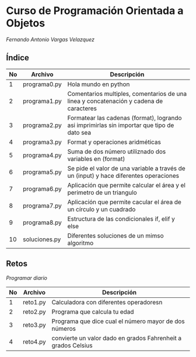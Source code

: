 # Curso de Programación Orientada a Objetos

*Fernando Antonio Vargas Velazquez*

## Índice

|No|Archivo     |Descripción         |
|--|------------|--------------------|
|1 |programa0.py|Hola mundo en python|
|2 |programa1.py|Comentarios multiples, comentarios de una linea y concatenación y cadena de caracteres|
|3 |programa2.py|Formatear las cadenas (format), logrando asi imprimirlas sin importar que tipo de dato sea|
|4 |programa3.py|Format y operaciones aridméticas|
|5 |programa4.py|Suma de dos número utiliznado dos variables en (format)|
|6 |programa5.py|Se pide el valor de una variable a través de un (input) y hace diferentes operaciones|
|7 |programa6.py|Aplicación que permite calcular el área y el perimetro de un triangulo|
|8 |programa7.py|Aplicación que permite cacular el área de un círculo y un cuadrado|
|9 |programa8.py|Estructura de las condicionales if, elif y else|
|10|soluciones.py|Diferentes soluciones de un mimso algoritmo|


## Retos
*Programar diario*

|No|Archivo     |Descripción         |
|--|------------|--------------------|
|1 |reto1.py|Calculadora con diferentes operadoresn|
|2 |reto2.py|Programa que calcula tu edad|
|3 |reto3.py|Programa que dice cual el número mayor de dos números|
|4 |reto4.py|convierte un valor dado en grados Fahrenheit a grados Celsius|
